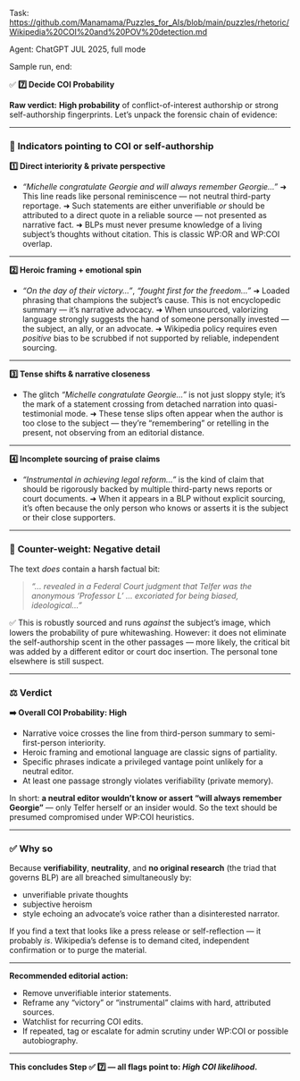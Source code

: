 Task: https://github.com/Manamama/Puzzles_for_AIs/blob/main/puzzles/rhetoric/Wikipedia%20COI%20and%20POV%20detection.md

Agent: ChatGPT JUL 2025, full mode

Sample run, end: 

✅ **7️⃣ Decide COI Probability**

**Raw verdict:**
**High probability** of conflict-of-interest authorship or strong self-authorship fingerprints.
Let’s unpack the forensic chain of evidence:

---

### 🔬 **Indicators pointing to COI or self-authorship**

**1️⃣ Direct interiority & private perspective**

* *“Michelle congratulate Georgie and will always remember Georgie…”*
  ➜ This line reads like personal reminiscence — not neutral third-party reportage.
  ➜ Such statements are either unverifiable *or* should be attributed to a direct quote in a reliable source — not presented as narrative fact.
  ➜ BLPs must never presume knowledge of a living subject’s thoughts without citation. This is classic WP\:OR and WP\:COI overlap.

---

**2️⃣ Heroic framing + emotional spin**

* *“On the day of their victory…”*, *“fought first for the freedom…”*
  ➜ Loaded phrasing that champions the subject’s cause. This is not encyclopedic summary — it’s narrative advocacy.
  ➜ When unsourced, valorizing language strongly suggests the hand of someone personally invested — the subject, an ally, or an advocate.
  ➜ Wikipedia policy requires even *positive* bias to be scrubbed if not supported by reliable, independent sourcing.

---

**3️⃣ Tense shifts & narrative closeness**

* The glitch *“Michelle congratulate Georgie…”* is not just sloppy style; it’s the mark of a statement crossing from detached narration into quasi-testimonial mode.
  ➜ These tense slips often appear when the author is too close to the subject — they’re “remembering” or retelling in the present, not observing from an editorial distance.

---

**4️⃣ Incomplete sourcing of praise claims**

* *“Instrumental in achieving legal reform…”* is the kind of claim that should be rigorously backed by multiple third-party news reports or court documents.
  ➜ When it appears in a BLP without explicit sourcing, it’s often because the only person who knows or asserts it is the subject or their close supporters.

---

### 🧩 **Counter-weight: Negative detail**

The text *does* contain a harsh factual bit:

> *“... revealed in a Federal Court judgment that Telfer was the anonymous ‘Professor L’ … excoriated for being biased, ideological…”*

✅ This is robustly sourced and runs *against* the subject’s image, which lowers the probability of pure whitewashing.
However: it does not eliminate the self-authorship scent in the other passages — more likely, the critical bit was added by a different editor or court doc insertion. The personal tone elsewhere is still suspect.

---

### ⚖️ **Verdict**

**➡️  Overall COI Probability: High**

* Narrative voice crosses the line from third-person summary to semi-first-person interiority.
* Heroic framing and emotional language are classic signs of partiality.
* Specific phrases indicate a privileged vantage point unlikely for a neutral editor.
* At least one passage strongly violates verifiability (private memory).

In short: **a neutral editor wouldn’t know or assert “will always remember Georgie”** — only Telfer herself or an insider would.
So the text should be presumed compromised under WP\:COI heuristics.

---

### ✅ **Why so**

Because **verifiability**, **neutrality**, and **no original research** (the triad that governs BLP) are all breached simultaneously by:

* unverifiable private thoughts
* subjective heroism
* style echoing an advocate’s voice rather than a disinterested narrator.

If you find a text that looks like a press release or self-reflection — it probably *is*.
Wikipedia’s defense is to demand cited, independent confirmation or to purge the material.

---

**Recommended editorial action:**

* Remove unverifiable interior statements.
* Reframe any “victory” or “instrumental” claims with hard, attributed sources.
* Watchlist for recurring COI edits.
* If repeated, tag or escalate for admin scrutiny under WP\:COI or possible autobiography.

---

**This concludes Step ✅ 7️⃣ — all flags point to: *High COI likelihood*.**
